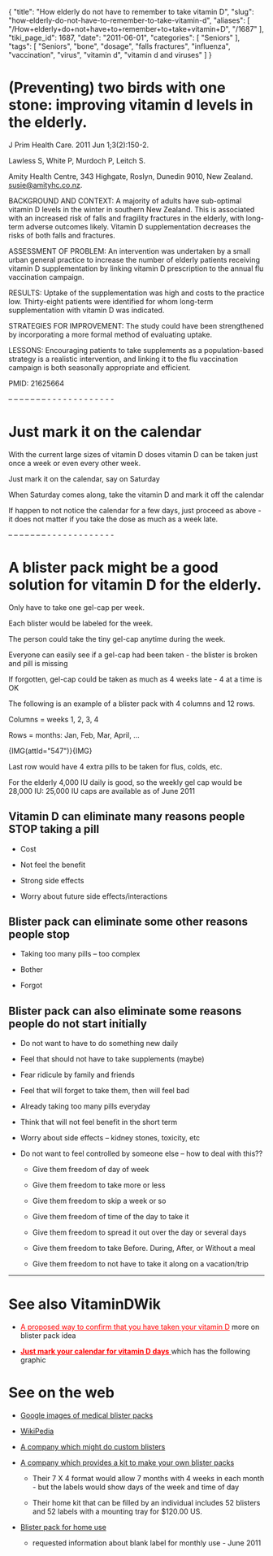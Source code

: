 {
    "title": "How elderly do not have to remember to take vitamin D",
    "slug": "how-elderly-do-not-have-to-remember-to-take-vitamin-d",
    "aliases": [
        "/How+elderly+do+not+have+to+remember+to+take+vitamin+D",
        "/1687"
    ],
    "tiki_page_id": 1687,
    "date": "2011-06-01",
    "categories": [
        "Seniors"
    ],
    "tags": [
        "Seniors",
        "bone",
        "dosage",
        "falls fractures",
        "influenza",
        "vaccination",
        "virus",
        "vitamin d",
        "vitamin d and viruses"
    ]
}


# (Preventing) two birds with one stone: improving vitamin d levels in the elderly.

J Prim Health Care. 2011 Jun 1;3(2):150-2.

Lawless S, White P, Murdoch P, Leitch S.

Amity Health Centre, 343 Highgate, Roslyn, Dunedin 9010, New Zealand. susie@amityhc.co.nz.

BACKGROUND AND CONTEXT: A majority of adults have sub-optimal vitamin D levels in the winter in southern New Zealand. This is associated with an increased risk of falls and fragility fractures in the elderly, with long-term adverse outcomes likely. Vitamin D supplementation decreases the risks of both falls and fractures. 

ASSESSMENT OF PROBLEM: An intervention was undertaken by a small urban general practice to increase the number of elderly patients receiving vitamin D supplementation by linking vitamin D prescription to the annual flu vaccination campaign. 

RESULTS: Uptake of the supplementation was high and costs to the practice low. Thirty-eight patients were identified for whom long-term supplementation with vitamin D was indicated. 

STRATEGIES FOR IMPROVEMENT: The study could have been strengthened by incorporating a more formal method of evaluating uptake. 

LESSONS: Encouraging patients to take supplements as a population-based strategy is a realistic intervention, and linking it to the flu vaccination campaign is both seasonally appropriate and efficient.

PMID:     21625664

– – – – – – – - - - - - - - - - - - - - 

# Just mark it on the calendar

With the current large sizes of vitamin D doses vitamin D can be taken just once a week or even every other week.

Just mark it on the calendar, say on Saturday

When Saturday comes along, take the vitamin D and mark it off the calendar

If happen to not notice the calendar for a few days, just proceed as above - it does not matter if you take the dose as much as a week late.

– – – – – – – - - - - - - - - - - - - - 

# A blister pack might be a good solution for vitamin D for the elderly.

Only have to take one gel-cap per week. 

Each blister would be labeled for the week. 

The person could take the tiny gel-cap anytime during the week.

Everyone can easily see if a gel-cap had been taken - the blister is broken and pill is missing

If forgotten, gel-cap could be taken as much as 4 weeks late - 4 at a time is OK

The following is an example of a blister pack with 4 columns and 12 rows.

Columns = weeks 1, 2, 3, 4

Rows = months: Jan, Feb, Mar, April, …

{IMG(attId="547")}{IMG}

Last row would have 4 extra pills to be taken for flus, colds, etc.

For the elderly 4,000 IU daily is good, so the weekly gel cap would be 28,000 IU: 25,000 IU caps are available as of June 2011

## Vitamin D can eliminate many reasons people STOP taking a pill

* Cost

* Not feel the benefit

* Strong side effects

* Worry about future side effects/interactions

## Blister pack can eliminate some other reasons people stop

* Taking too many pills – too complex

* Bother

* Forgot

## Blister pack can also eliminate some reasons people do not start initially

* Do not want to have to do something new daily

* Feel that should not have to take supplements (maybe)

* Fear ridicule by family and friends

* Feel that will forget to take them, then will feel bad

* Already taking too many pills everyday

* Think that will not feel benefit in the short term

* Worry about side effects – kidney stones, toxicity, etc

* Do not want to feel controlled by someone else – how to deal with this??

   * Give them freedom of day of week

   * Give them freedom to take more or less

   * Give them freedom to skip a week or so

   * Give them freedom of time of the day to take it

   * Give them freedom to spread it out over the day or several days

   * Give them freedom to take Before. During, After, or Without a meal

   * Give them freedom to not have to take it along on a vacation/trip

- - - - - - - - - - - 

# See also VitaminDWik

* <a href="/posts/a-proposed-way-to-confirm-that-you-have-taken-your-vitamin-d" style="color: red; text-decoration: underline;" title="This link has an unknown page_id: 1112">A proposed way to confirm that you have taken your vitamin D</a> more on blister pack idea

* <a href="/posts/span-stylecolorf00just-mark-your-calendar-for-vitamin-d-daysspan" style="color: red; text-decoration: underline;" title="This link has an unknown page_id: 3166"> **<span style="color:#F00;">Just mark your calendar for vitamin D days</span>** </a> which has the following graphic

# See on the web

* [Google images of medical blister packs](http://www.google.com/search?q=blister+pack+for+medication&hl=en&biw=1236&bih=519&prmd=ivns&tbm=isch&tbo=u&source=univ&sa=X&ei=Dxb-TaLZJcTmiAL_t9iMBQ&sqi=2&ved=0CFkQsAQ)

* [WikiPedia](http://en.wikipedia.org/wiki/Blister_pack)

* [A company which might do custom blisters](http://www.hazledrugs.com/medication_monitor.shtml)

* [A company which provides a kit to make your own blister packs](http://www.dispill-usa.com/index.html) 

   * Their 7 X 4 format would allow 7 months with 4 weeks in each month - but the labels would show days of the week and time of day

   * Their home kit that can be filled by an individual includes 52 blisters and 52 labels with a mounting tray for $120.00 US.

* [Blister pack for home use](http://www.pillthing.com/products/weekly-or-monthly-blister-pack-kits-item-550)

   * requested information about blank label for monthly use - June 2011